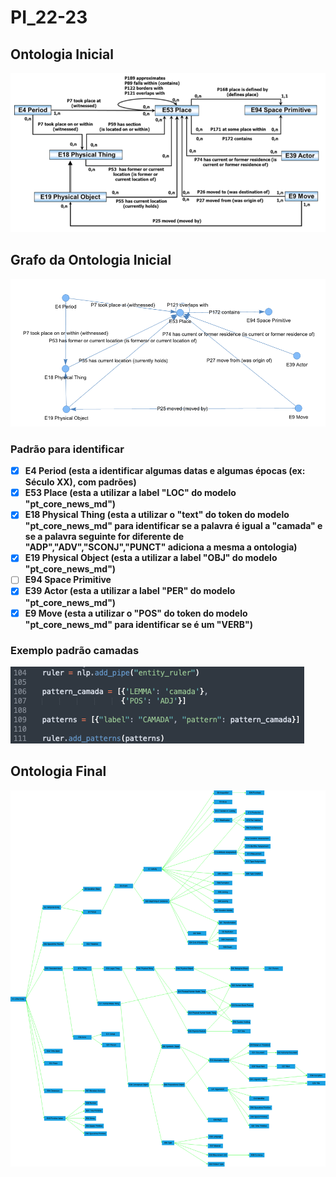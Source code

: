 # PI_22-23

## Ontologia Inicial

![alt text](Doc/On_init.png "Ontologia")

## Grafo da Ontologia Inicial

![alt text](Doc/On_init_graph.png "Grafo Ontologia")

### Padrão para identificar
- [X] **E4 Period (esta a identificar algumas datas e algumas épocas (ex: Século XX), com padrões)**
- [X] **E53 Place (esta a utilizar a label "LOC" do modelo "pt_core_news_md")**
- [X] **E18 Physical Thing (esta a utilizar o "text" do token do modelo "pt_core_news_md" para identificar se a palavra é igual a "camada" e se a palavra seguinte for diferente de "ADP","ADV","SCONJ","PUNCT" adiciona a mesma a ontologia)**
- [X] **E19 Physical Object (esta a utilizar a label "OBJ" do modelo "pt_core_news_md")**
- [ ] **E94 Space Primitive**
- [X] **E39 Actor (esta a utilizar a label "PER" do modelo "pt_core_news_md")** 
- [X] **E9 Move (esta a utilizar o "POS" do token do modelo "pt_core_news_md" para identificar se é um "VERB")**

### Exemplo padrão camadas
![alt text](Doc/camada.png "Padrão camada")


## Ontologia Final

![alt text](Doc/On.png "Ontologia")
